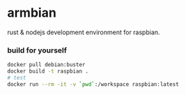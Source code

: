 # armbian

rust & nodejs development environment for raspbian.

### build for yourself

```bash
docker pull debian:buster
docker build -t raspbian .
# test
docker run --rm -it -v `pwd`:/workspace raspbian:latest
```
